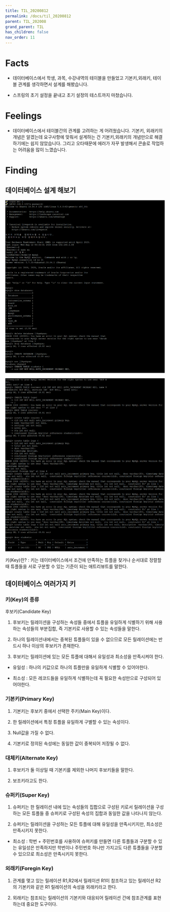```yaml
---
title: TIL_20200812
permalink: /docs/til_20200812
parent: TIL_202008
grand_parent: TIL
has_children: false
nav_order: 11
---
```


# Facts

- 데이터베이스에서 학생, 과목, 수강내역의 테이블을 만들었고 기본키,외래키, 테이블 관계를 생각하면서 설계를 해봤습니다.

- 스프링의 초기 설정을 끝내고 초기 설정의 테스트까지 마쳤습니다.

# Feelings

- 데이터베이스에서 테이블간의 관계를 고려하는 게 어려웠습니다. 기본키, 외래키의 개념은 알겠는데 요구사항에 맞춰서 설계하는 건 기본키,외래키의 개념만으로 해결하기에는 쉽지 않았습니다. 그리고 오타때문에 에러가 자꾸 발생해서 콘솔로 작업하는 어려움을 많이 느꼈습니다.

# Finding

## 데이터베이스 설계 해보기

![](/assets/images/sql03.PNG)

![](/assets/images/sql04.PNG)

키(Key)란? : 키는 데이터베이스에서 조건에 만족하는 튜플을 찾거나 순서대로 정렬할 때 튜플들을 서로 구분할 수 있는 기준이 되는 애트리뷰트를 말한다.

## 데이터베이스 여러가지 키

### 키(Key)의 종류

후보키(Candidate Key)

1. 후보키는 릴레이션을 구성하는 속성들 중에서 튜플을 유일하게 식별하기 위해 사용하는 속성들의 부분집합, 즉 기본키로 사용할 수 있는 속성들을 말한다.

2. 하나의 릴레이션내에서는 중복된 튜플들이 있을 수 없으므로 모든 릴레이션에는 반드시 하나 이상의 후보키가 존재한다.

3. 후보키는 릴레이션에 있는 모든 튜플에 대해서 유일성과 최소성을 만족시켜야 한다.

- 유일성 : 하나의 키값으로 하나의 튜플만을 유일하게 식별할 수 있어야한다.

- 최소성 : 모든 레코드들을 유일하게 식별하는데 꼭 필요한 속성만으로 구성되어 있어야한다.

### 기본키(Primary Key)

1. 기본키는 후보키 중에서 선택한 주키(Main Key)이다.

2. 한 릴레이션에서 특정 튜플을 유일하게 구별할 수 있는 속성이다.

3. Null값을 가질 수 없다.

4. 기본키로 정의된 속성에는 동일한 값이 중복되어 저장될 수 없다.

### 대체키(Alternate Key)

1. 후보키가 둘 이상일 때 기본키를 제외한 나머지 후보키들을 말한다.

2. 보조키라고도 한다.

### 슈퍼키(Super Key)

1. 슈퍼키는 한 릴레이션 내에 있는 속성들의 집합으로 구성된 키로서 릴레이션을 구성하는 모든 튜플들 중 슈퍼키로 구성된 속성의 집합과 동일한 값을 나타나지 않는다.

2. 슈퍼키는 릴레이션을 구성하는 모든 튜플에 대해 유일성을 만족시키지만, 최소성은 만족시키지 못한다.

- 최소성 : 학번 + 주민번호를 사용하여 슈퍼키를 만들면 다른 튜플들과 구분할 수 있는 유일성은 만족하지만 학번이나 주민번호 하나만 가지고도 다른 튜플들을 구분할 수 있으므로 최소성은 만족시키지 못한다.

### 외래키(Foregin Key)

1. 관계를 맺고 있는 릴레이션 R1,R2에서 릴레이션 R1이 참조하고 있는 릴레이션 R2의 기본키와 같은 R1 릴레이션의 속성을 외래키라고 한다.

2. 외래키는 참조되는 릴레이션의 기본키와 대응되어 릴레이션 간에 참조관계를 표현하는데 중요한 도구이다.
